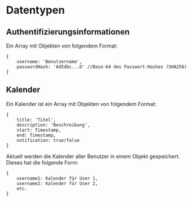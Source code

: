 # Datentypen

## Authentifizierungsinformationen

Ein Array mit Objekten von folgendem Format:
```
{
    username: 'Benutzername',
    passwordHash: 'Ad5dbc...D' //Base-64 des Passwort-Hashes (SHA256)
}
```

## Kalender

Ein Kalender ist ein Array mit Objekten von folgendem Format:
```
{
    title: 'Titel',
    description: 'Beschreibung',
    start: Timestamp,
    end: Timestamp,
    notification: true/false
}
```
Aktuell werden die Kalender aller Benutzer in einem Objekt gespeichert. 
Dieses hat die folgende Form:
```
{
    username1: Kalender für User 1,
    username2: Kalender für User 2,
    etc.
}
```